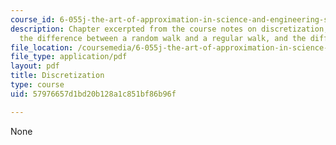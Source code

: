 ```yaml
---
course_id: 6-055j-the-art-of-approximation-in-science-and-engineering-spring-2008
description: Chapter excerpted from the course notes on discretization, random walks,
  the difference between a random walk and a regular walk, and the diffusion equation.
file_location: /coursemedia/6-055j-the-art-of-approximation-in-science-and-engineering-spring-2008/57976657d1bd20b128a1c851bf86b96f_may07.pdf
file_type: application/pdf
layout: pdf
title: Discretization
type: course
uid: 57976657d1bd20b128a1c851bf86b96f

---
```

None